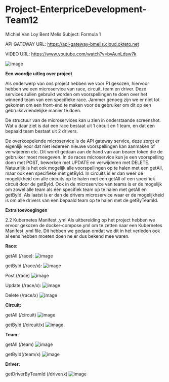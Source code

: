 # Project-EnterpriceDevelopment-Team12
Michiel Van Loy
Bent Melis
Subject: Formula 1

API GATEWAY URL:
https://api-gateway-bmelis.cloud.okteto.net

VIDEO URL:
https://www.youtube.com/watch?v=bvAunLdsw7k

![image](https://github.com/bmelis/Project-EnterpriseDevelopment-Team12/assets/71631709/ac4091aa-7308-47ac-a994-e5648a80b202)

**Een woordje uitleg over project**

Als onderwerp van ons project hebben we voor F1 gekozen, hiervoor hebben we een microservice van race, circuit, team en driver. Deze services zullen gebruikt worden om voorspellingen te doen over het winnend team van een specifieke race. Jammer genoeg zijn we er niet tot gekomen om een front-end te maken voor de gebruiker om dit op een gebruiksvriendelijke manier te doen.

De structuur van de microservices kan u zien in onderstaande screenshot. Wat u daar ziet is dat een race bestaat uit 1 circuit en 1 team, en dat een bepaald team bestaat uit 2 drivers.

De overkoepelende microservice is de API gateway service, deze zorgt er eigenlijk voor dat niet iedereen nieuwe voorspellingen kan aanmaken of verwijderen etc. Dit wordt gedaan aan de hand van aan bearer token die de gebruiker moet meegeven. In de races microservice kun je een voorspelling doen met POST, bewerken met UPDATE en verwijderen met DELETE. Natuurlijk is het ook mogelijk alle voorspellingen op te halen met een getAll, maar ook een specifieke met getById. In circuits is er dan weer de mogelijkheid om alle circuits op te halen met een getAll of een specifiek circuit door de getById. Ook in de microservice van teams is er de mogelijk om zowel alle team als één specifiek team op te halen met getAll en getById. Als laatst is er dan de drivers microservice waar er de mogelijkheid is om alle drivers van een bepaald team op te halen met de getByTeamId.

**Extra toevoegingen**

2.2 Kubernetes Manifest .yml
Als uitbereiding op het project hebben we ervoor gekozen de docker-compose.yml om te zetten naar een Kubernetes Manifest .yml file. Dit hebben we gedaan omdat we dit in het verleden ook al eens hebben moeten doen ne er dus bekend mee waren.

**Race:**

getAll (/race):
![image](https://github.com/bmelis/Project-EnterpriseDevelopment-Team12/assets/71631709/e46908e4-fdeb-4ffc-a91f-3fc23a8683fc)

getById (/race/x):
![image](https://github.com/bmelis/Project-EnterpriseDevelopment-Team12/assets/71631709/0fc0b6e7-6a88-4836-84ee-09e53ca16b2a)

Post (/race)
![image](https://github.com/bmelis/Project-EnterpriseDevelopment-Team12/assets/71631709/b21e61f6-be17-41aa-a513-1261446ef268)

Update (/race/x):
![image](https://github.com/bmelis/Project-EnterpriseDevelopment-Team12/assets/71631709/fbf4907f-a4ba-4cf4-9787-23bcfde595b1)

Delete (/race/x)
![image](https://github.com/bmelis/Project-EnterpriseDevelopment-Team12/assets/71631709/7fbae426-15e4-4c9c-8108-5427dbf22080)


**Circuit:**

getAll (/circuit)
![image](https://github.com/bmelis/Project-EnterpriseDevelopment-Team12/assets/71631709/fa0b497b-794b-49d3-9bc6-befe374d4858)

getById (/circuit/x)
![image](https://github.com/bmelis/Project-EnterpriseDevelopment-Team12/assets/71631709/7edb6995-d880-465c-9182-f456a11718c5)


**Team:**

getAll (/team)
![image](https://github.com/bmelis/Project-EnterpriseDevelopment-Team12/assets/71631709/625f15e2-f427-422c-b164-66be9b8c6044)

getById(/team/x)
![image](https://github.com/bmelis/Project-EnterpriseDevelopment-Team12/assets/71631709/b6fdacf7-ba8f-479c-9492-8c5473ea894a)


**Driver:**

getDriverByTeamId (/driver/x)
![image](https://github.com/bmelis/Project-EnterpriseDevelopment-Team12/assets/71631709/f54987ec-b8f5-44a9-8c00-3b48ce25048d)



